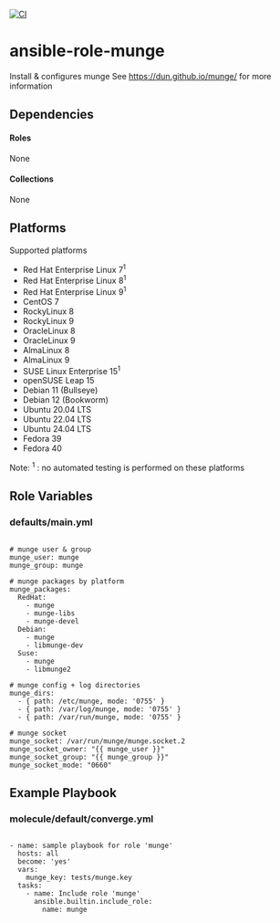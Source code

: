 [![CI](https://github.com/de-it-krachten/ansible-role-munge/workflows/CI/badge.svg?event=push)](https://github.com/de-it-krachten/ansible-role-munge/actions?query=workflow%3ACI)


# ansible-role-munge

Install & configures munge
See https://dun.github.io/munge/ for more information



## Dependencies

#### Roles
None

#### Collections
None

## Platforms

Supported platforms

- Red Hat Enterprise Linux 7<sup>1</sup>
- Red Hat Enterprise Linux 8<sup>1</sup>
- Red Hat Enterprise Linux 9<sup>1</sup>
- CentOS 7
- RockyLinux 8
- RockyLinux 9
- OracleLinux 8
- OracleLinux 9
- AlmaLinux 8
- AlmaLinux 9
- SUSE Linux Enterprise 15<sup>1</sup>
- openSUSE Leap 15
- Debian 11 (Bullseye)
- Debian 12 (Bookworm)
- Ubuntu 20.04 LTS
- Ubuntu 22.04 LTS
- Ubuntu 24.04 LTS
- Fedora 39
- Fedora 40

Note:
<sup>1</sup> : no automated testing is performed on these platforms

## Role Variables
### defaults/main.yml
<pre><code>
# munge user & group
munge_user: munge
munge_group: munge

# munge packages by platform
munge_packages:
  RedHat:
    - munge
    - munge-libs
    - munge-devel
  Debian:
    - munge
    - libmunge-dev
  Suse:
    - munge
    - libmunge2

# munge config + log directories
munge_dirs:
  - { path: /etc/munge, mode: '0755' }
  - { path: /var/log/munge, mode: '0755' }
  - { path: /var/run/munge, mode: '0755' }

# munge socket
munge_socket: /var/run/munge/munge.socket.2
munge_socket_owner: "{{ munge_user }}"
munge_socket_group: "{{ munge_group }}"
munge_socket_mode: "0660"
</pre></code>




## Example Playbook
### molecule/default/converge.yml
<pre><code>
- name: sample playbook for role 'munge'
  hosts: all
  become: 'yes'
  vars:
    munge_key: tests/munge.key
  tasks:
    - name: Include role 'munge'
      ansible.builtin.include_role:
        name: munge
</pre></code>
